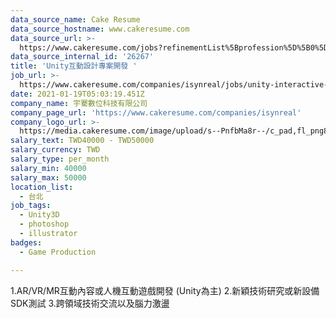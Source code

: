 ```yaml
---
data_source_name: Cake Resume
data_source_hostname: www.cakeresume.com
data_source_url: >-
  https://www.cakeresume.com/jobs?refinementList%5Bprofession%5D%5B0%5D=game-production&range%5Bsalary_range%5D%5Bmin%5D=1000000
data_source_internal_id: '26267'
title: 'Unity互動設計專案開發 '
job_url: >-
  https://www.cakeresume.com/companies/isynreal/jobs/unity-interactive-design-project-development
date: 2021-01-19T05:03:19.451Z
company_name: 宇騫數位科技有限公司
company_page_url: 'https://www.cakeresume.com/companies/isynreal'
company_logo_url: >-
  https://media.cakeresume.com/image/upload/s--PnfbMa8r--/c_pad,fl_png8,h_200,w_200/v1611032294/azoqthubmvakpoqhoxsb.png
salary_text: TWD40000 - TWD50000
salary_currency: TWD
salary_type: per_month
salary_min: 40000
salary_max: 50000
location_list:
  - 台北
job_tags:
  - Unity3D
  - photoshop
  - illustrator
badges:
  - Game Production

---
```


1.AR/VR/MR互動內容或人機互動遊戲開發 (Unity為主) 2.新穎技術研究或新設備SDK測試 3.跨領域技術交流以及腦力激盪